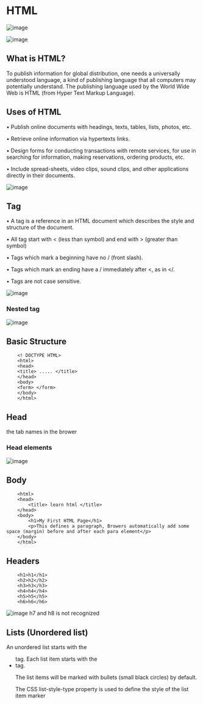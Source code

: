 # HTML

![image](https://user-images.githubusercontent.com/99423162/223612515-a24dc99a-1161-4d88-b518-d4c1a4ee804e.png)

![image](https://user-images.githubusercontent.com/99423162/223612624-7d009f88-dad3-4cc1-a0cd-5b60c2bb8cf6.png)

## What is HTML?
To publish information for global distribution, one needs a universally
understood language, a kind of publishing language that all computers
may potentially understand. The publishing language used by the World
Wide Web is HTML (from Hyper Text Markup Language).

## Uses of HTML
• Publish online documents with headings, texts, tables, lists, photos, etc.

• Retrieve online information via hypertexts links.

• Design forms for conducting transactions with remote services, for use in searching for information, making reservations, ordering products, etc.

• Include spread-sheets, video clips, sound clips, and other applications directly in their documents.


![image](https://user-images.githubusercontent.com/99423162/223616729-f9730fb6-f53b-44f3-87c1-d5803aedfacd.png)


## Tag
• A tag is a reference in an HTML document which describes the style and structure of the document.

• All tag start with < (less than symbol) and end with > (greater than symbol)

• Tags which mark a beginning have no / (front slash).

• Tags which mark an ending have a / immediately after <, as in </.

• Tags are not case sensitive.

![image](https://user-images.githubusercontent.com/99423162/223618052-d8a08f4b-7bed-4ef5-b800-f6d8bfd335a1.png)

### Nested tag
![image](https://user-images.githubusercontent.com/99423162/223618369-837d050d-efaa-4741-9e57-f4e95b5e00e7.png)

## Basic Structure
        <! DOCTYPE HTML>
        <html>
        <head>
        <title> ..... </title>
        </head>
        <body>
        <form> </form>
        </body>
        </html>
## Head
the tab names in the brower

### Head elements
![image](https://user-images.githubusercontent.com/99423162/223622097-032afb1e-76b3-49f4-acbe-01ce1932cca1.png)

## Body
        <html>
        <head>
            <title> learn html </title>
        </head>
        <body>
            <h1>My First HTML Page</h1>
            <p>This defines a paragraph, Browers automatically add some space (margin) before and after each para element</p>
        </body>
        </html>

## Headers 
        <h1>h1</h1>
        <h2>h2</h2>
        <h3>h3</h3>
        <h4>h4</h4>
        <h5>h5</h5>
        <h6>h6</h6>     
 
![image](https://user-images.githubusercontent.com/99423162/223887518-b31f9117-81bb-4528-aba5-3797e52ae130.png)
h7 and h8 is not recognized

## Lists (Unordered list)

An unordered list starts with the <ul> tag. Each list item starts with the <li> tag.

The list items will be marked with bullets (small black circles) by default.
        
The CSS list-style-type property is used to define the style of the list item marker



